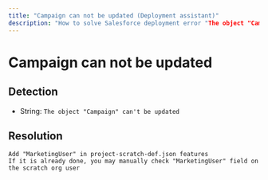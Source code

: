 ```yaml
---
title: "Campaign can not be updated (Deployment assistant)"
description: "How to solve Salesforce deployment error "The object "Campaign" can't be updated""
---
```

<!-- markdownlint-disable MD013 -->
# Campaign can not be updated

## Detection

- String: `The object "Campaign" can't be updated`

## Resolution

```shell
Add "MarketingUser" in project-scratch-def.json features
If it is already done, you may manually check "MarketingUser" field on the scratch org user
```
